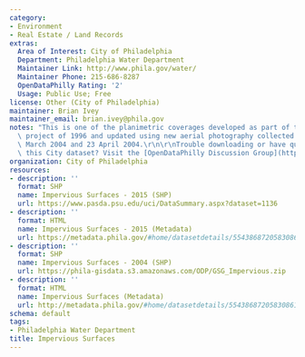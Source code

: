 ```yaml
---
category:
- Environment
- Real Estate / Land Records
extras:
  Area of Interest: City of Philadelphia
  Department: Philadelphia Water Department
  Maintainer Link: http://www.phila.gov/water/
  Maintainer Phone: 215-686-8287
  OpenDataPhilly Rating: '2'
  Usage: Public Use; Free
license: Other (City of Philadelphia)
maintainer: Brian Ivey
maintainer_email: brian.ivey@phila.gov
notes: "This is one of the planimetric coverages developed as part of the aerial survey\
  \ project of 1996 and updated using new aerial photography collected between 25\
  \ March 2004 and 23 April 2004.\r\n\r\nTrouble downloading or have questions about\
  \ this City dataset? Visit the [OpenDataPhilly Discussion Group](http://www.phila.gov/data/discuss/)"
organization: City of Philadelphia
resources:
- description: ''
  format: SHP
  name: Impervious Surfaces - 2015 (SHP)
  url: https://www.pasda.psu.edu/uci/DataSummary.aspx?dataset=1136
- description: ''
  format: HTML
  name: Impervious Surfaces - 2015 (Metadata)
  url: https://metadata.phila.gov/#home/datasetdetails/5543868720583086178c4f88/representationdetails/5d1ce304e72d1c0010679a8b/
- description: ''
  format: SHP
  name: Impervious Surfaces - 2004 (SHP)
  url: https://phila-gisdata.s3.amazonaws.com/ODP/GSG_Impervious.zip
- description: ''
  format: HTML
  name: Impervious Surfaces (Metadata)
  url: http://metadata.phila.gov/#home/datasetdetails/5543868720583086178c4f88/representationdetails/55438ada9b989a05172d0d91/
schema: default
tags:
- Philadelphia Water Department
title: Impervious Surfaces
---
```

